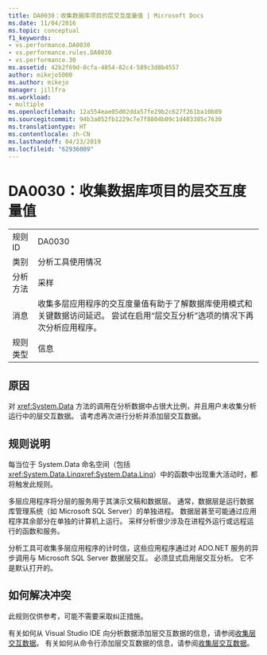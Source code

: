 ```yaml
---
title: DA0030：收集数据库项目的层交互度量值 | Microsoft Docs
ms.date: 11/04/2016
ms.topic: conceptual
f1_keywords:
- vs.performance.DA0030
- vs.performance.rules.DA0030
- vs.performance.30
ms.assetid: 42b2f69d-0cfa-4854-82c4-589c3d8b4557
author: mikejo5000
ms.author: mikejo
manager: jillfra
ms.workload:
- multiple
ms.openlocfilehash: 12a554eae05d02dda57fe29b2c627f261ba10b89
ms.sourcegitcommit: 94b3a052fb1229c7e7f8804b09c1d403385c7630
ms.translationtype: HT
ms.contentlocale: zh-CN
ms.lasthandoff: 04/23/2019
ms.locfileid: "62936009"
---
```

# <a name="da0030-gather-tier-interaction-measurements-for-database-projects"></a>DA0030：收集数据库项目的层交互度量值

|||
|-|-|
|规则 ID|DA0030|
|类别|分析工具使用情况|
|分析方法|采样|
|消息|收集多层应用程序的交互度量值有助于了解数据库使用模式和关键数据访问延迟。 尝试在启用“层交互分析”选项的情况下再次分析应用程序。|
|规则类型|信息|

## <a name="cause"></a>原因
 对 <xref:System.Data> 方法的调用在分析数据中占很大比例，并且用户未收集分析运行中的层交互数据。 请考虑再次进行分析并添加层交互数据。

## <a name="rule-description"></a>规则说明
 每当位于 System.Data 命名空间（包括 <xref:System.Data.Linq><xref:System.Data.Linq>）中的函数中出现重大活动时，都将触发此规则。

 多层应用程序将分层的服务用于其演示文稿和数据层。 通常，数据层是运行数据库管理系统（如 Microsoft SQL Server）的单独进程。 数据层甚至可能通过应用程序其余部分在单独的计算机上运行。 采样分析很少涉及在进程外运行或远程运行的函数和服务。

 分析工具可收集多层应用程序的计时信，这些应用程序通过对 ADO.NET 服务的异步调用与 Microsoft SQL Server 数据层交互。 必须显式启用层交互分析。 它不是默认打开的。

## <a name="how-to-fix-violations"></a>如何解决冲突
 此规则仅供参考，可能不需要采取纠正措施。

 有关如何从 Visual Studio IDE 向分析数据添加层交互数据的信息，请参阅[收集层交互数据](../profiling/collecting-tier-interaction-data.md)。 有关如何从命令行添加层交互数据的信息，请参阅[收集层交互数据](../profiling/adding-tier-interaction-data-from-the-command-line.md)。